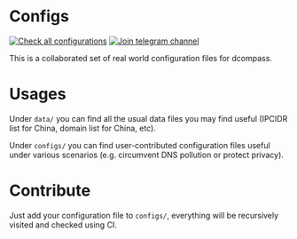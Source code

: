 # Configs

[![Check all configurations](https://github.com/compassd/configs/actions/workflows/check.yaml/badge.svg)](https://github.com/compassd/configs/actions/workflows/check.yaml)
[![Join telegram channel](https://badges.aleen42.com/src/telegram.svg)](https://t.me/dcompass_channel)

This is a collaborated set of real world configuration files for dcompass.

# Usages

Under `data/` you can find all the usual data files you may find useful (IPCIDR list for China, domain list for China, etc).

Under `configs/` you can find user-contributed configuration files useful under various scenarios (e.g. circumvent DNS pollution or protect privacy).

# Contribute

Just add your configuration file to `configs/`, everything will be recursively visited and checked using CI.
